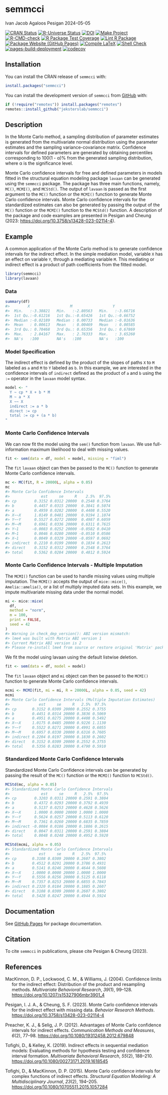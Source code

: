 semmcci
================
Ivan Jacob Agaloos Pesigan
2024-05-05

<!-- README.md is generated from .setup/readme/README.Rmd. Please edit that file -->
<!-- badges: start -->

[![CRAN
Status](https://www.r-pkg.org/badges/version/semmcci)](https://cran.r-project.org/package=semmcci)
[![R-Universe
Status](https://jeksterslab.r-universe.dev/badges/semmcci)](https://jeksterslab.r-universe.dev)
[![DOI](https://zenodo.org/badge/DOI/10.3758/s13428-023-02114-4.svg)](https://doi.org/10.3758/s13428-023-02114-4)
[![Make
Project](https://github.com/jeksterslab/semmcci/actions/workflows/make.yml/badge.svg)](https://github.com/jeksterslab/semmcci/actions/workflows/make.yml)
[![R-CMD-check](https://github.com/jeksterslab/semmcci/actions/workflows/check-full.yml/badge.svg)](https://github.com/jeksterslab/semmcci/actions/workflows/check-full.yml)
[![R Package Test
Coverage](https://github.com/jeksterslab/semmcci/actions/workflows/test-coverage.yml/badge.svg)](https://github.com/jeksterslab/semmcci/actions/workflows/test-coverage.yml)
[![Lint R
Package](https://github.com/jeksterslab/semmcci/actions/workflows/lint.yml/badge.svg)](https://github.com/jeksterslab/semmcci/actions/workflows/lint.yml)
[![Package Website (GitHub
Pages)](https://github.com/jeksterslab/semmcci/actions/workflows/pkgdown-gh-pages.yml/badge.svg)](https://github.com/jeksterslab/semmcci/actions/workflows/pkgdown-gh-pages.yml)
[![Compile
LaTeX](https://github.com/jeksterslab/semmcci/actions/workflows/latex.yml/badge.svg)](https://github.com/jeksterslab/semmcci/actions/workflows/latex.yml)
[![Shell
Check](https://github.com/jeksterslab/semmcci/actions/workflows/shellcheck.yml/badge.svg)](https://github.com/jeksterslab/semmcci/actions/workflows/shellcheck.yml)
[![pages-build-deployment](https://github.com/jeksterslab/semmcci/actions/workflows/pages/pages-build-deployment/badge.svg)](https://github.com/jeksterslab/semmcci/actions/workflows/pages/pages-build-deployment)
[![codecov](https://codecov.io/gh/jeksterslab/semmcci/branch/main/graph/badge.svg?token=KVLUET3DJ6)](https://codecov.io/gh/jeksterslab/semmcci)
<!-- badges: end -->

## Installation

You can install the CRAN release of `semmcci` with:

``` r
install.packages("semmcci")
```

You can install the development version of `semmcci` from
[GitHub](https://github.com/jeksterslab/semmcci) with:

``` r
if (!require("remotes")) install.packages("remotes")
remotes::install_github("jeksterslab/semmcci")
```

## Description

In the Monte Carlo method, a sampling distribution of parameter
estimates is generated from the multivariate normal distribution using
the parameter estimates and the sampling variance-covariance matrix.
Confidence intervals for defined parameters are generated by obtaining
percentiles corresponding to 100(1 - α)% from the generated sampling
distribution, where α is the significance level.

Monte Carlo confidence intervals for free and defined parameters in
models fitted in the structural equation modeling package `lavaan` can
be generated using the `semmcci` package. The package has three main
functions, namely, `MC()`, `MCMI()`, and `MCStd()`. The output of
`lavaan` is passed as the first argument to the `MC()` function or the
`MCMI()` function to generate Monte Carlo confidence intervals. Monte
Carlo confidence intervals for the standardized estimates can also be
generated by passing the output of the `MC()` function or the `MCMI()`
function to the `MCStd()` function. A description of the package and
code examples are presented in Pesigan and Cheung (2023:
<https://doi.org/10.3758/s13428-023-02114-4>).

## Example

A common application of the Monte Carlo method is to generate confidence
intervals for the indirect effect. In the simple mediation model,
variable `X` has an effect on variable `Y`, through a mediating variable
`M`. This mediating or indirect effect is a product of path coefficients
from the fitted model.

``` r
library(semmcci)
library(lavaan)
```

### Data

``` r
summary(df)
#>        X                  M                  Y           
#>  Min.   :-3.38821   Min.   :-2.80563   Min.   :-3.66716  
#>  1st Qu.:-0.61216   1st Qu.:-0.65426   1st Qu.:-0.66752  
#>  Median :-0.02189   Median : 0.00733   Median :-0.01636  
#>  Mean   : 0.00613   Mean   : 0.00469   Mean   : 0.00585  
#>  3rd Qu.: 0.70468   3rd Qu.: 0.65356   3rd Qu.: 0.67869  
#>  Max.   : 2.84167   Max.   : 2.76333   Max.   : 3.65260  
#>  NA's   :100        NA's   :100        NA's   :100
```

### Model Specification

The indirect effect is defined by the product of the slopes of paths `X`
to `M` labeled as `a` and `M` to `Y` labeled as `b`. In this example, we
are interested in the confidence intervals of `indirect` defined as the
product of `a` and `b` using the `:=` operator in the `lavaan` model
syntax.

``` r
model <- "
  Y ~ cp * X + b * M
  M ~ a * X
  X ~~ X
  indirect := a * b
  direct := cp
  total := cp + (a * b)
"
```

### Monte Carlo Confidence Intervals

We can now fit the model using the `sem()` function from `lavaan`. We
use full-information maximum likelihood to deal with missing values.

``` r
fit <- sem(data = df, model = model, missing = "fiml")
```

The `fit` `lavaan` object can then be passed to the `MC()` function to
generate Monte Carlo confidence intervals.

``` r
mc <- MC(fit, R = 20000L, alpha = 0.05)
mc
#> Monte Carlo Confidence Intervals
#>              est     se     R    2.5%  97.5%
#> cp        0.3152 0.0312 20000  0.2548 0.3764
#> b         0.4457 0.0315 20000  0.3841 0.5074
#> a         0.4959 0.0282 20000  0.4408 0.5520
#> X~~X      1.0149 0.0481 20000  0.9194 1.1074
#> Y~~Y      0.5527 0.0272 20000  0.4987 0.6059
#> M~~M      0.6961 0.0336 20000  0.6311 0.7615
#> Y~1      -0.0083 0.0252 20000 -0.0582 0.0410
#> M~1       0.0046 0.0280 20000 -0.0510 0.0586
#> X~1       0.0049 0.0329 20000 -0.0597 0.0692
#> indirect  0.2210 0.0199 20000  0.1834 0.2613
#> direct    0.3152 0.0312 20000  0.2548 0.3764
#> total     0.5362 0.0284 20000  0.4812 0.5924
```

### Monte Carlo Confidence Intervals - Multiple Imputation

The `MCMI()` function can be used to handle missing values using
multiple imputation. The `MCMI()` accepts the output of `mice::mice()`,
`Amelia::amelia()`, or a list of multiply imputed data sets. In this
example, we impute multivariate missing data under the normal model.

``` r
mi <- mice::mice(
  df,
  method = "norm",
  m = 100,
  print = FALSE,
  seed = 42
)
#> Warning in check_dep_version(): ABI version mismatch: 
#> lme4 was built with Matrix ABI version 1
#> Current Matrix ABI version is 2
#> Please re-install lme4 from source or restore original 'Matrix' package
```

We fit the model using lavaan using the default listwise deletion.

``` r
fit <- sem(data = df, model = model)
```

The `fit` `lavaan` object and `mi` object can then be passed to the
`MCMI()` function to generate Monte Carlo confidence intervals.

``` r
mcmi <- MCMI(fit, mi = mi, R = 20000L, alpha = 0.05, seed = 42)
mcmi
#> Monte Carlo Confidence Intervals (Multiple Imputation Estimates)
#>             est     se     R   2.5%  97.5%
#> cp       0.3152 0.0309 20000 0.2552 0.3755
#> b        0.4451 0.0314 20000 0.3836 0.5069
#> a        0.4951 0.0275 20000 0.4408 0.5492
#> X~~X     1.0175 0.0485 20000 0.9226 1.1130
#> Y~~Y     0.5522 0.0271 20000 0.4991 0.6055
#> M~~M     0.6957 0.0330 20000 0.6316 0.7605
#> indirect 0.2204 0.0197 20000 0.1830 0.2602
#> direct   0.3152 0.0309 20000 0.2552 0.3755
#> total    0.5356 0.0283 20000 0.4790 0.5910
```

### Standardized Monte Carlo Confidence Intervals

Standardized Monte Carlo Confidence intervals can be generated by
passing the result of the `MC()` function or the `MCMI()` function to
`MCStd()`.

``` r
MCStd(mc, alpha = 0.05)
#> Standardized Monte Carlo Confidence Intervals
#>              est     se     R   2.5%  97.5%
#> cp        0.3203 0.0311 20000 0.2591 0.3804
#> b         0.4372 0.0293 20000 0.3792 0.4939
#> a         0.5137 0.0253 20000 0.4628 0.5626
#> X~~X      1.0000 0.0000 20000 1.0000 1.0000
#> Y~~Y      0.5624 0.0257 20000 0.5113 0.6120
#> M~~M      0.7361 0.0260 20000 0.6835 0.7859
#> indirect -0.0084 0.0186 20000 0.1886 0.2615
#> direct    0.0047 0.0311 20000 0.2591 0.3804
#> total     0.0048 0.0248 20000 0.4952 0.5920
```

``` r
MCStd(mcmi, alpha = 0.05)
#> Standardized Monte Carlo Confidence Intervals
#>             est     se     R   2.5%  97.5%
#> cp       0.3108 0.0309 20000 0.2607 0.3802
#> b        0.4512 0.0291 20000 0.3786 0.4931
#> a        0.5141 0.0246 20000 0.4644 0.5608
#> X~~X     1.0000 0.0000 20000 1.0000 1.0000
#> Y~~Y     0.5556 0.0256 20000 0.5125 0.6118
#> M~~M     0.7357 0.0253 20000 0.6855 0.7843
#> indirect 0.2320 0.0184 20000 0.1885 0.2607
#> direct   0.3108 0.0309 20000 0.2607 0.3802
#> total    0.5428 0.0247 20000 0.4944 0.5924
```

## Documentation

See [GitHub Pages](https://jeksterslab.github.io/semmcci/index.html) for
package documentation.

## Citation

To cite `semmcci` in publications, please cite Pesigan & Cheung (2023).

## References

<div id="refs" class="references csl-bib-body hanging-indent"
line-spacing="2">

<div id="ref-MacKinnon-Lockwood-Williams-2004" class="csl-entry">

MacKinnon, D. P., Lockwood, C. M., & Williams, J. (2004). Confidence
limits for the indirect effect: Distribution of the product and
resampling methods. *Multivariate Behavioral Research*, *39*(1), 99–128.
<https://doi.org/10.1207/s15327906mbr3901_4>

</div>

<div id="ref-Pesigan-Cheung-2023" class="csl-entry">

Pesigan, I. J. A., & Cheung, S. F. (2023). Monte Carlo confidence
intervals for the indirect effect with missing data. *Behavior Research
Methods*. <https://doi.org/10.3758/s13428-023-02114-4>

</div>

<div id="ref-Preacher-Selig-2012" class="csl-entry">

Preacher, K. J., & Selig, J. P. (2012). Advantages of Monte Carlo
confidence intervals for indirect effects. *Communication Methods and
Measures*, *6*(2), 77–98. <https://doi.org/10.1080/19312458.2012.679848>

</div>

<div id="ref-Tofighi-Kelley-2019" class="csl-entry">

Tofighi, D., & Kelley, K. (2019). Indirect effects in sequential
mediation models: Evaluating methods for hypothesis testing and
confidence interval formation. *Multivariate Behavioral Research*,
*55*(2), 188–210. <https://doi.org/10.1080/00273171.2019.1618545>

</div>

<div id="ref-Tofighi-MacKinnon-2015" class="csl-entry">

Tofighi, D., & MacKinnon, D. P. (2015). Monte Carlo confidence intervals
for complex functions of indirect effects. *Structural Equation
Modeling: A Multidisciplinary Journal*, *23*(2), 194–205.
<https://doi.org/10.1080/10705511.2015.1057284>

</div>

</div>

